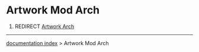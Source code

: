 # Artwork Mod Arch
1.  REDIRECT [Artwork Arch](Artwork_Arch.md)

---
[documentation index](../README.md) > Artwork Mod Arch
